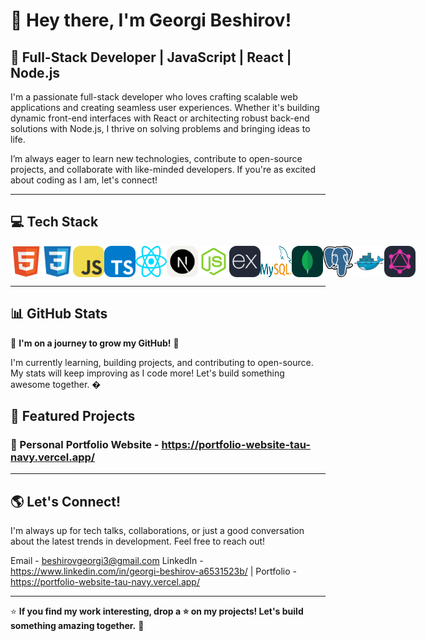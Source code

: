 # 👋 Hey there, I'm Georgi Beshirov!

## 🚀 Full-Stack Developer | JavaScript | React | Node.js

I'm a passionate full-stack developer who loves crafting scalable web applications and creating seamless user experiences. Whether it's building dynamic front-end interfaces with React or architecting robust back-end solutions with Node.js, I thrive on solving problems and bringing ideas to life. 

I’m always eager to learn new technologies, contribute to open-source projects, and collaborate with like-minded developers. If you're as excited about coding as I am, let's connect!

---

## 💻 Tech Stack

<div style="display: flex; gap: 35;">
    <img src="https://github.com/Georgi1023Y/Georgi1023Y/blob/main/devicon--html5.svg" width="50" height="50">
    <img src="https://github.com/Georgi1023Y/Georgi1023Y/blob/main/devicon--css3.svg" width="50" height="50">
    <img src="https://github.com/Georgi1023Y/Georgi1023Y/blob/main/skill-icons--javascript.svg" width="50" height="50">
    <img src="https://github.com/Georgi1023Y/Georgi1023Y/blob/main/skill-icons--typescript.svg" width="50" height="50">
    <img src="https://github.com/Georgi1023Y/Georgi1023Y/blob/main/logos--react.svg" width="50" height="50">
    <img src="https://github.com/Georgi1023Y/Georgi1023Y/blob/main/skill-icons--nextjs-light.svg" width="50" height="50">
    <img src="https://github.com/Georgi1023Y/Georgi1023Y/blob/main/vscode-icons--file-type-node.svg" width="50" height="50">
    <img src="https://github.com/Georgi1023Y/Georgi1023Y/blob/main/skill-icons--expressjs-dark.svg" width="50" height="50">
    <img src="https://github.com/Georgi1023Y/Georgi1023Y/blob/main/logos--mysql.svg" width="50" height="50">
    <img src="https://github.com/Georgi1023Y/Georgi1023Y/blob/main/skill-icons--mongodb.svg" width="50" height="50">
    <img src="https://github.com/Georgi1023Y/Georgi1023Y/blob/main/logos--postgresql.svg" width="50" height="50">
    <img src="https://github.com/Georgi1023Y/Georgi1023Y/blob/main/devicon--docker.svg" width="50" height="50">
    <img src="https://github.com/Georgi1023Y/Georgi1023Y/blob/main/skill-icons--graphql-dark.svg" width="50" height="50">
</div>


---

## 📊 GitHub Stats

🚀 **I'm on a journey to grow my GitHub!** 🚀

I'm currently learning, building projects, and contributing to open-source. My stats will keep improving as I code more! Let's build something awesome together. �

## 📂 Featured Projects

### 🚀 Personal Portfolio Website - https://portfolio-website-tau-navy.vercel.app/

---

## 🌎 Let's Connect!

I'm always up for tech talks, collaborations, or just a good conversation about the latest trends in development. Feel free to reach out!

Email - beshirovgeorgi3@gmail.com
LinkedIn - https://www.linkedin.com/in/georgi-beshirov-a6531523b/ | Portfolio - https://portfolio-website-tau-navy.vercel.app/

---

⭐ **If you find my work interesting, drop a ⭐ on my projects! Let's build something amazing together.** 🚀
